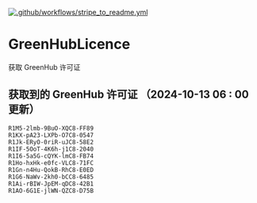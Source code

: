 [![.github/workflows/stripe_to_readme.yml](https://github.com/zjx-kimi/GreenHubLicence/actions/workflows/stripe_to_readme.yml/badge.svg)](https://github.com/zjx-kimi/GreenHubLicence/actions/workflows/stripe_to_readme.yml)
# GreenHubLicence
获取 GreenHub 许可证
## 获取到的 GreenHub 许可证 （2024-10-13 06 : 00 更新）
```
R1M5-2lmb-9BuO-XQC8-FF89
R1KX-pA23-LXPb-O7C8-0547
R1Jk-ERyO-0riR-uJC8-58E2
R1IF-5OoT-4K6h-j1C8-2040
R1I6-5a5G-cQYK-lmC8-FB74
R1Ho-hxHk-e0fc-VLC8-71FC
R1Gn-n4Hu-QokB-RhC8-E0ED
R1G6-NaWv-2kh0-bCC8-6485
R1Ai-rBIW-JpEM-qDC8-42B1
R1AO-6G1E-jlWN-QZC8-D75B
```
